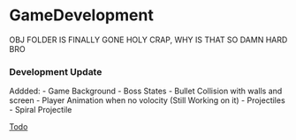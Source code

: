 # GameDevelopment

OBJ FOLDER IS FINALLY GONE HOLY CRAP, WHY IS THAT SO DAMN HARD BRO

### Development Update

Addded:
    - Game Background
    - Boss States
    - Bullet Collision with walls and screen
    - Player Animation when no volocity (Still Working on it)
    - Projectiles
    - Spiral Projectile

[Todo](TODO.md)
